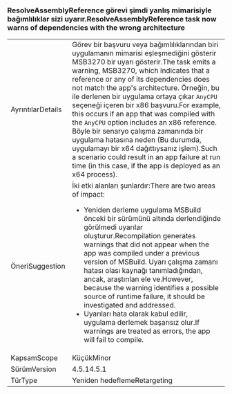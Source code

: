 ### <a name="resolveassemblyreference-task-now-warns-of-dependencies-with-the-wrong-architecture"></a><span data-ttu-id="c4997-101">ResolveAssemblyReference görevi şimdi yanlış mimarisiyle bağımlılıklar sizi uyarır.</span><span class="sxs-lookup"><span data-stu-id="c4997-101">ResolveAssemblyReference task now warns of dependencies with the wrong architecture</span></span>

|   |   |
|---|---|
|<span data-ttu-id="c4997-102">Ayrıntılar</span><span class="sxs-lookup"><span data-stu-id="c4997-102">Details</span></span>|<span data-ttu-id="c4997-103">Görev bir başvuru veya bağımlılıklarından biri uygulamanın mimarisi eşleşmediğini gösterir MSB3270 bir uyarı gösterir.</span><span class="sxs-lookup"><span data-stu-id="c4997-103">The task emits a warning, MSB3270, which indicates that a reference or any of its dependencies does not match the app's architecture.</span></span> <span data-ttu-id="c4997-104">Örneğin, bu ile derlenen bir uygulama ortaya çıkar <code>AnyCPU</code> seçeneği içeren bir x86 başvuru.</span><span class="sxs-lookup"><span data-stu-id="c4997-104">For example, this occurs if an app that was compiled with the <code>AnyCPU</code> option includes an x86 reference.</span></span> <span data-ttu-id="c4997-105">Böyle bir senaryo çalışma zamanında bir uygulama hatasına neden (Bu durumda, uygulamayı bir x64 dağıttıysanız işlem).</span><span class="sxs-lookup"><span data-stu-id="c4997-105">Such a scenario could result in an app failure at run time (in this case, if the app is deployed as an x64 process).</span></span>|
|<span data-ttu-id="c4997-106">Öneri</span><span class="sxs-lookup"><span data-stu-id="c4997-106">Suggestion</span></span>|<span data-ttu-id="c4997-107">İki etki alanları şunlardır:</span><span class="sxs-lookup"><span data-stu-id="c4997-107">There are two areas of impact:</span></span><ul><li><span data-ttu-id="c4997-108">Yeniden derleme uygulama MSBuild önceki bir sürümünü altında derlendiğinde görülmedi uyarılar oluşturur.</span><span class="sxs-lookup"><span data-stu-id="c4997-108">Recompilation generates warnings that did not appear when the app was compiled under a previous version of MSBuild.</span></span> <span data-ttu-id="c4997-109">Uyarı çalışma zamanı hatası olası kaynağı tanımladığından, ancak, araştırılan ele ve.</span><span class="sxs-lookup"><span data-stu-id="c4997-109">However, because the warning identifies a possible source of runtime failure, it should be investigated and addressed.</span></span></li><li><span data-ttu-id="c4997-110">Uyarıları hata olarak kabul edilir, uygulama derlemek başarısız olur.</span><span class="sxs-lookup"><span data-stu-id="c4997-110">If warnings are treated as errors, the app will fail to compile.</span></span></li></ul>|
|<span data-ttu-id="c4997-111">Kapsam</span><span class="sxs-lookup"><span data-stu-id="c4997-111">Scope</span></span>|<span data-ttu-id="c4997-112">Küçük</span><span class="sxs-lookup"><span data-stu-id="c4997-112">Minor</span></span>|
|<span data-ttu-id="c4997-113">Sürüm</span><span class="sxs-lookup"><span data-stu-id="c4997-113">Version</span></span>|<span data-ttu-id="c4997-114">4.5.1</span><span class="sxs-lookup"><span data-stu-id="c4997-114">4.5.1</span></span>|
|<span data-ttu-id="c4997-115">Tür</span><span class="sxs-lookup"><span data-stu-id="c4997-115">Type</span></span>|<span data-ttu-id="c4997-116">Yeniden hedefleme</span><span class="sxs-lookup"><span data-stu-id="c4997-116">Retargeting</span></span>|

